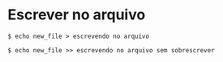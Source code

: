 # Escrever no arquivo

```shell
$ echo new_file > escrevendo no arquivo 

$ echo new_file >> escrevendo no arquivo sem sobrescrever
```
